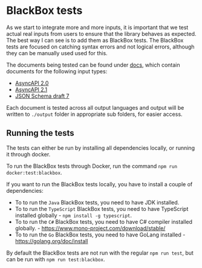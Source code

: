 # BlackBox tests

As we start to integrate more and more inputs, it is important that we test actual real inputs from users to ensure that the library behaves as expected. The best way I can see is to add them as BlackBox tests. The BlackBox tests are focused on catching syntax errors and not logical errors, although they can be manually used used for this.

The documents being tested can be found under [docs](./docs), which contain documents for the following input types:
- [AsyncAPI 2.0](./docs/AsyncAPI-2_0)
- [AsyncAPI 2.1](./docs/AsyncAPI-2_1)
- [JSON Schema draft 7](./docs/JsonSchemaDraft-7)

Each document is tested across all output languages and output will be written to `./output` folder in appropriate sub folders, for easier access.

## Running the tests
The tests can either be run by installing all dependencies locally, or running it through docker.

To run the BlackBox tests through Docker, run the command `npm run docker:test:blackbox`.

If you want to run the BlackBox tests locally, you have to install a couple of dependencies:
- To to run the `Java` BlackBox tests, you need to have JDK installed.
- To to run the `TypeScript` BlackBox tests, you need to have TypeScript installed globally - `npm install -g typescript`.
- To to run the `C#` BlackBox tests, you need to have C# compiler installed globally. - https://www.mono-project.com/download/stable/
- To to run the `Go` BlackBox tests, you need to have GoLang installed - https://golang.org/doc/install

By default the BlackBox tests are not run with the regular `npm run test`, but can be run with `npm run test:blackbox`.
